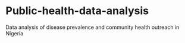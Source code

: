 # Public-health-data-analysis
Data analysis of disease prevalence and community health outreach in Nigeria
